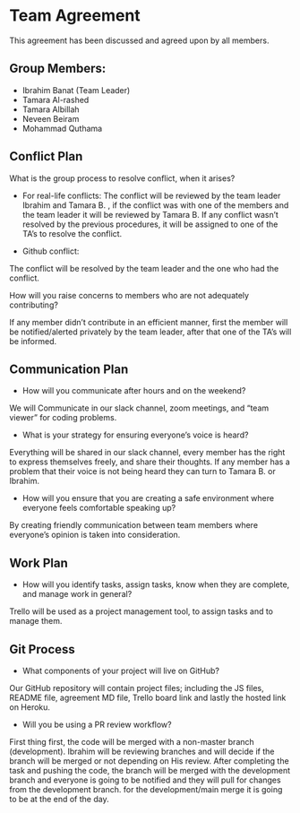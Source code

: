 # Team Agreement


This agreement has been discussed and agreed upon by all members.

## Group Members:

* Ibrahim Banat (Team Leader)
* Tamara Al-rashed
* Tamara Albillah
* Neveen Beiram
* Mohammad Quthama


## Conflict Plan

 What is the group process to resolve conflict, when it arises?

* For real-life conflicts: 
The conflict will be reviewed by the team leader Ibrahim and Tamara B. , if the conflict was with one of the members and the team leader it will be reviewed by Tamara B.
If any conflict wasn’t resolved by the previous procedures, it will be assigned to one of the TA’s to resolve the conflict.


* Github conflict:

The conflict will be resolved by the team leader and the one who had the conflict. 

How will you raise concerns to members who are not adequately contributing?

If any member didn’t contribute in an efficient manner, first the member will be notified/alerted privately by the team leader, after that one of the TA’s will be informed.


## Communication Plan

- How will you communicate after hours and on the weekend?

We will Communicate in our slack channel, zoom meetings, and “team viewer” for coding problems.

- What is your strategy for ensuring everyone’s voice is heard?

Everything will be shared in our slack channel, every member has the right to express themselves freely, and share their thoughts. If any member has a problem that their voice is not being heard they can turn to Tamara B. or Ibrahim.

- How will you ensure that you are creating a safe environment where everyone feels comfortable speaking up?

By creating friendly communication between team members where everyone’s opinion is taken into consideration. 


## Work Plan

- How will you identify tasks, assign tasks, know when they are complete, and manage work in general?

Trello will be used as a project management tool, to assign tasks and to manage them.

## Git Process

- What components of your project will live on GitHub?

Our GitHub repository will contain project files; including the JS files, README file, agreement MD file, Trello board link and lastly the hosted link on Heroku.

- Will you be using a PR review workflow?

First thing first, the code will be merged with a non-master branch (development). Ibrahim will be reviewing branches and will decide if the branch will be merged or not depending on His review.
After completing the task and pushing the code, the branch will be merged with the development branch and everyone is going to be notified and they will pull for changes from the development branch.
for the development/main merge it is going to be at the end of the day.
